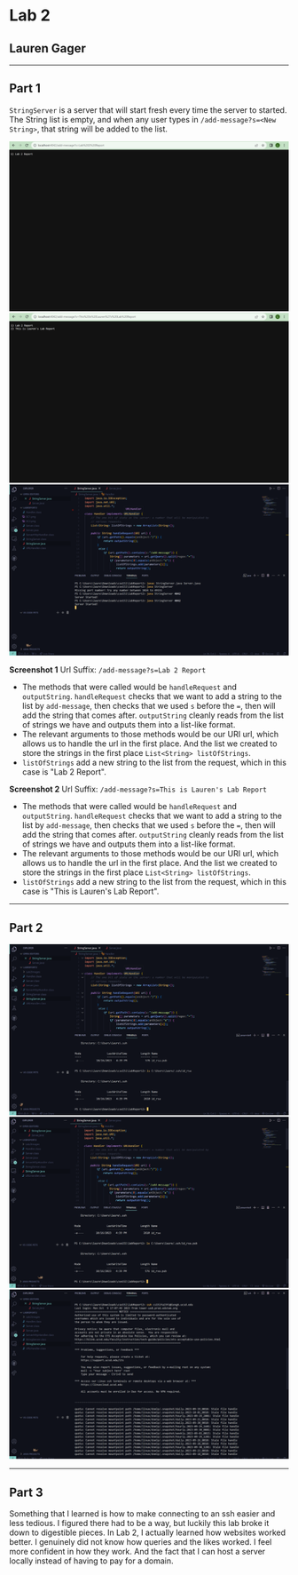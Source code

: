 # Lab 2
## Lauren Gager
---

## Part 1

`StringServer` is a server that will start fresh every time the server to started. The String list is empty, and when any user types in `/add-message?s=<New String>`, that string will be added to the list.

![Image](Lab2Images/SC1.png)
![Image](Lab2Images/SC2.png)
![Image](Lab2Images/SC3.png)

**Screenshot 1**
Url Suffix: `/add-message?s=Lab 2 Report`
- The methods that were called would be `handleRequest` and `outputString`. `handleRequest` checks that we want to add a string to the list by `add-message`, then checks that we used `s` before the `=`, then will add the string that comes after. `outputString` cleanly reads from the list of strings we have and outputs them into a list-like format.
- The relevant arguments to those methods would be our URI url, which allows us to handle the url in the first place. And the list we created to store the strings in the first place `List<String> listOfStrings`.
- `listOfStrings` add a new string to the list from the request, which in this case is "Lab 2 Report".

**Screenshot 2**
Url Suffix: `/add-message?s=This is Lauren's Lab Report`
- The methods that were called would be `handleRequest` and `outputString`. `handleRequest` checks that we want to add a string to the list by `add-message`, then checks that we used `s` before the `=`, then will add the string that comes after. `outputString` cleanly reads from the list of strings we have and outputs them into a list-like format.
- The relevant arguments to those methods would be our URI url, which allows us to handle the url in the first place. And the list we created to store the strings in the first place `List<String> listOfStrings`.
- `listOfStrings` add a new string to the list from the request, which in this case is "This is Lauren's Lab Report".

---

## Part 2

![Image](Lab2Images/SC4.png)
![Image](Lab2Images/SC5.png)
![Image](Lab2Images/SC6.png)

---

## Part 3

Something that I learned is how to make connecting to an ssh easier and less tedious. I figured there had to be a way, but luckily this lab broke it down to digestible pieces.
In Lab 2, I actually learned how websites worked better. I genuinely did not know how queries and the likes worked. I feel more confident in how they work. And the fact that I can host a server locally instead of having to pay for a domain.
